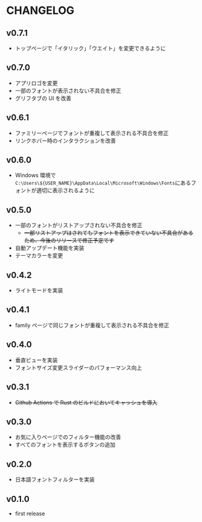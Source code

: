 # CHANGELOG

## v0.7.1

- トップページで「イタリック」「ウエイト」を変更できるように

## v0.7.0

- アプリロゴを変更
- 一部のフォントが表示されない不具合を修正
- グリフタブの UI を改善

## v0.6.1

- ファミリーページでフォントが重複して表示される不具合を修正
- リンクホバー時のインタラクションを改善

## v0.6.0

- Windows 環境で`C:\Users\${USER_NAME}\AppData\Local\Microsoft\Windows\Fonts`にあるフォントが適切に表示されるように

## v0.5.0

- 一部のフォントがリストアップされない不具合を修正
  - ~~一部リストアップはされてもフォントを表示できていない不具合があるため、今後のリリースで修正予定です~~
- 自動アップデート機能を実装
- テーマカラーを変更

## v0.4.2

- ライトモードを実装

## v0.4.1

- family ページで同じフォントが重複して表示される不具合を修正

## v0.4.0

- 垂直ビューを実装
- フォントサイズ変更スライダーのパフォーマンス向上

## v0.3.1

- ~~Github Actions で Rust のビルドにおいてキャッシュを導入~~

## v0.3.0

- お気に入りページでのフィルター機能の改善
- すべてのフォントを表示するボタンの追加

## v0.2.0

- 日本語フォントフィルターを実装

## v0.1.0

- first release
